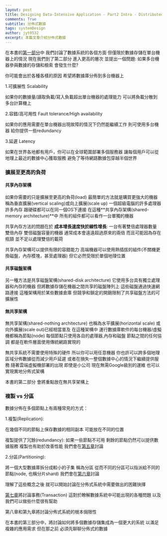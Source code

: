 ```yaml
---
layout: post
title: Designing Data-Intensive Application - Part2 Intro - Distributed Data
comments: True 
subtitle: 分佈式數據
tags: systemDesign 
author: jyt0532
excerpt: 本篇文章介紹分佈式數據
---
```



在本書的[第一部分](/2019/01/26/foundation-of-data-systems/)中 我們討論了數據系統的各個方面 但僅限於數據存儲在單台機器上的情況 現在我們到了第二部分 進入更高的層次 並提出一個問題: 如果多台機器參與數據的存儲和檢索 會發生什麼?

你可能會出於各種各樣的原因 希望將數據庫分佈到多台機器上

1.可擴展性 Scalability

如果你的數據量/讀取負載/寫入負載超出單台機器的處理能力 可以將負載分散到多台計算機上

2.容錯/高可用性 Fault tolerance/High availability

如果你的應用需要在單台機器出現故障的情況下仍然能繼續工作 則可使用多台機器 給你提供一些redundancy

3.延遲 Latency

如果在世界各地都有用戶，你可以在全球範圍部署多個服務器 讓每個用戶可以從地理上最近的數據中心獲取服務 避免了等待網路數據包穿越半個世界


### 擴展至更高的負荷

#### 共享內存架構

如果你需要的只是擴展至更高的負荷(load) 最簡單的方法就是購買更強大的機器 稱為垂直擴展(vertical scaling)或向上擴展(scale up) 一個超級電腦的許多處理器 許多內存 跟硬碟都可以在同一個OS下連接 在這種**共享內存架構(shared-memory architecture)**中 所有的組件都可以看作一台單獨的機器

共享內存方法的問題在於 **成本增長速度快於線性增長**: 一台有著雙倍處理器數量 雙倍內存 雙倍磁盤容量的機器 通常成本會遠遠超過原來的兩倍 而且可能因為存在瓶頸 並不足以處理雙倍的載荷

共享內存架構可以提供有限的容錯能力 高端機器可以使用熱插拔的組件(不關機更換磁盤，內存模塊，甚至處理器) 但它必然受限於單個地理位置

#### 共享磁盤架構
另一種方法是共享磁盤架構(shared-disk architecture) 它使用多台具有獨立處理器和內存的機器 但將數據存儲在機器之間共享的磁盤陣列上 這些磁盤通過快速網路連接 這種架構用於某些數據倉庫 但競爭和鎖定的開銷限制了共享磁盤方法的可擴展性

#### 無共享架構

無共享架構(shared-nothing architecture) 也稱為水平擴展(horizontal scale) 或向外擴展(scale out)已經相當普及 在這種架構中 運行數據庫軟件的每台機器/虛擬機都稱為節點(node) 每個節點只使用各自的處理器,內存和磁盤 節點之間的任何協調 都是在軟件層面使用傳統網路實現的

無共享系統不需要使用特殊的硬件 所以你可以用任意機器 你也許可以跨多個地理區域分佈數據從而減少用戶延遲 或者在損失一整個數據中心的情況下繼續提供服務 
隨著雲端虛擬機部署的出現 即使是小公司 現在無需Google級別的運維 也可以實現異地分佈式架構

本書的第二部分 會將重點放在無共享架構上

### 複製 vs 分區

數據分佈在多個節點上有兩種常見的方式：

1.複製(Replication):

在幾個不同的節點上保存數據的相同副本 可能放在不同的位置 

複製提供了冗餘(redundancy): 如果一些節點不可用 剩餘的節點仍然可以提供數據服務 複製也有助於改善性能 我們會在[第五章](/2019/02/12/replication/)討論

2.分區(Partitioning):

將一個大型數據庫拆分成較小的子集 稱為分區 從而不同的分區可以指派給不同的節點(node, 也稱分片shard) 我們會在[第六章](/2019/03/12/partitioning/)討論

理解了這些概念之後 就可以開始討論在分佈式系統中需要做出的困難抉擇

[第七章](/2019/04/21/transactions/)將討論事務(Transaction) 這對於瞭解數據系統中可能出現的各種問題 以及我們可以做些什麼很有幫助

第八章和第九章將討論分佈式系統的根本侷限性


在本書的第三部分中，將討論如何將多個數據存儲集成為一個更大的系統 以滿足複雜的應用需求 但在那之前 必須先聊聊分佈式的數據



